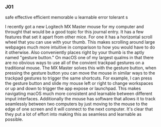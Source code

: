 ### J01
safe
effective
efficient
memorable
u
learnable
error tolerant
s

I recently got a new Logitech MX Master mouse for my computer and throught that would be a good topic for 
this journal entry. It has a few features that set it apart from other mice. For one it has a horizontal 
scroll wheel that you can use with your thumb. This makes scrolling around large webpages much
more intuitive in comparison to how you would have to do it otherwise. Also conveniently places right by
your thumb is the aptly named "gesture button." On macOS one of my largest qualms in that there are no 
obvious ways to use all of the convient trackpad gestures on a traditional mouse. The MX Master solves
this with the gesture button, when pressing the gesture button you can move the mouse in similar ways
to the trackpad gestures to trigger the same shortcuts. For example, I can press the gesture button
and slide my mouse left or right to change workspaces or up and down to trigger the app expose or 
launchpad. This makes navigating macOS much more consistent and learnable between different imput 
interfaces. Additionally the mouse has software that allows it to track seamlessly between two 
computers by just moving to the mouse to the edge of one screen and it will connect to the next computer.
It's clear that they put a lot of effort into making this as seamless and learnable as possible.
